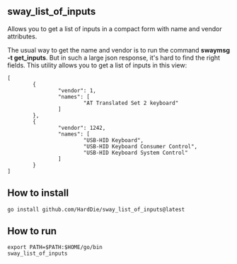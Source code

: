 ## sway_list_of_inputs
Allows you to get a list of inputs in a compact form with name and vendor attributes.

The usual way to get the name and vendor is to run the command **swaymsg -t get_inputs**.
But in such a large json response, it's hard to find the right fields.
This utility allows you to get a list of inputs in this view:
```
[
        {
                "vendor": 1,
                "names": [
                        "AT Translated Set 2 keyboard"
                ]
        },
        {
                "vendor": 1242,
                "names": [
                        "USB-HID Keyboard",
                        "USB-HID Keyboard Consumer Control",
                        "USB-HID Keyboard System Control"
                ]
        }
]
```

## How to install
```
go install github.com/HardDie/sway_list_of_inputs@latest
```

## How to run
```
export PATH=$PATH:$HOME/go/bin
sway_list_of_inputs
```
